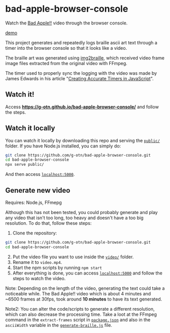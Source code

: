 # bad-apple-browser-console
Watch the [Bad Apple!!](https://www.youtube.com/watch?v=FtutLA63Cp8) video through the browser console.

[demo](https://user-images.githubusercontent.com/44736064/181088573-a254b429-5200-42e0-9ffb-178cb32d0d42.mp4)

This project generates and repeatedly logs braille ascii art text through a timer
into the browser console so that it looks like a video.

The braille art was generated using [img2braille](https://github.com/5E7EN/Img2Braille), which received video frame image files extracted from the original video with FFmpeg.

The timer used to properly sync the logging with the video was made by James Edwards in his article "[Creating Accurate Timers in JavaScript](https://www.sitepoint.com/creating-accurate-timers-in-javascript/)".

## Watch it!
Access **https://g-otn.github.io/bad-apple-browser-console/** and follow the steps.

## Watch it locally
You can watch it locally by downloading this repo and serving the [`public/`](public/) folder.
If you have Node.js installed, you can simply do:
```bash
git clone https://github.com/g-otn/bad-apple-browser-console.git
cd bad-apple-browser-console
npx serve public/
```
And then access [`localhost:5000`](http://localhost:5000).

## Generate new video
Requires: Node.js, FFmepg

Although this has not been tested, you could probably generate and play any video that isn't too long, too heavy and doesn't have a too big resolution. To do that, follow these steps:

1. Clone the repository:
```bash
git clone https://github.com/g-otn/bad-apple-browser-console.git
cd bad-apple-browser-console
```
2. Put the video file you want to use inside the [`video/`](video/) folder.
3. Rename it to `video.mp4`.
4. Start the npm scripts by running `npm start`
5. After everything is done, you can access [`localhost:5000`](http://localhost:5000) and follow the steps to watch the video.

Note: Depending on the length of the video, generating the text could take a noticeable while. The Bad Apple!! video which is about 4 minutes and ~6500 frames at 30fps, took around __10 minutes__ to have its text generated.

Note2: You can alter the code/scripts to generate a different resolution, which can also decrease the processing time.
Take a loot at the FFmpeg command in the `extract-frames` script in [`package.json`](package.json) and also in the `asciiWidth` variable in the [`generate-braille.js`](generate-braille.js) file.
